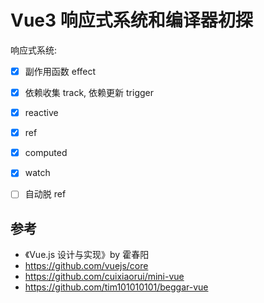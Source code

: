 # Vue3 响应式系统和编译器初探

响应式系统:

- [x] 副作用函数 effect
- [x] 依赖收集 track, 依赖更新 trigger
- [x] reactive
- [x] ref
- [x] computed
- [x] watch
- [ ] 自动脱 ref


## 参考

- 《Vue.js 设计与实现》by 霍春阳
- https://github.com/vuejs/core
- https://github.com/cuixiaorui/mini-vue
- https://github.com/tim101010101/beggar-vue